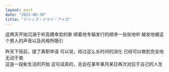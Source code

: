 ```yaml
---
layout: post
date: "2023-06-30"
title: "ドリップ・ドライ・アイズ"
---
```

这两天开始沉溺于听高橋幸宏的歌
顺着他专辑发行的顺序一张张地听
越发地被这个男人的声音以及风格所吸引

昨天下班前，提了离职申请
可以说，经过这么长时间的消化
已经可以做到完全地无动于衷
<br>
这是一段新生活的开始
这句话真的，总会在某年某月某日再次对应于自己的人生

